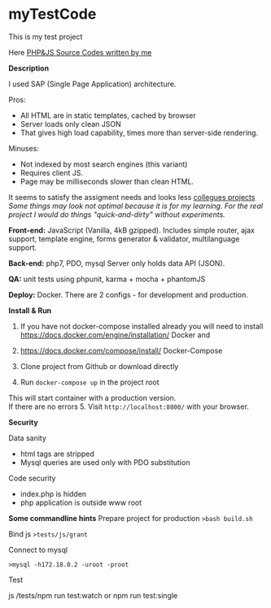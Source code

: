 # myTestCode

This is my test project

Here  [PHP&JS Source Codes written by me](https://github.com/FlasherUa/myTestCode/tree/master/!sourses)

**Description**

I used SAP (Single Page Application) architecture. 

Pros:  
- All HTML are in static templates, cached by browser
- Server loads only clean JSON
- That gives high load capability, times more than server-side rendering.

Minuses:
- Not indexed by most search engines (this variant)
- Requires client JS.
- Page may be milliseconds slower than clean HTML.  

It seems to satisfy the assigment needs and looks less [collegues projects](https://www.google.com.ua/search?dcr=0&ei=3dr-WcfKNujM6AT10azYDA&q=github+webmasters+forge+%D0%B7%D0%B0%D0%B4%D0%B0%D0%BD%D0%B8%D0%B5&oq=github+webmasters+forge+%D0%B7%D0%B0%D0%B4%D0%B0%D0%BD%D0%B8%D0%B5&gs_l=psy-ab.3...62369.64715.0.65171.8.8.0.0.0.0.134.906.0j8.8.0....0...1.1.64.psy-ab..1.0.0....0.TEYegDlGjfM)
*Some things may look not optimal because it is for my learning.
For the real project I would do things "quick-and-dirty" without  experiments.*

 
**Front-end:**  JavaScript (Vanilla, 4kB gzipped). Includes simple router, ajax support, template engine, forms generator & validator, multilanguage support.  

**Back-end:** php7, PDO, mysql 
Server only holds data API (JSON). 

**QA:** unit tests using phpunit, karma + mocha + phantomJS 

**Deploy:** Docker. There  are  2 configs - for development and production.  


**Install & Run** 

1. If you have not docker-compose installed already you will need to install 
https://docs.docker.com/engine/installation/ Docker and 
2. https://docs.docker.com/compose/install/ Docker-Compose


3. Clone project from Github
or download directly 

4. Run `docker-compose up` in the project root
  
This will start container with a production version.  
If there are no errors 
5. Visit  `http://localhost:8800/` with your browser. 


**Security**

Data sanity
- html tags are stripped
- Mysql queries are used only with PDO substitution 

Code security 

- index.php is hidden
- php application is outside www root



**Some commandline hints**
Prepare project for production
`>bash build.sh `

Bind js
`>tests/js/grant`


Connect to mysql 

`>mysql -h172.18.0.2 -uroot -proot`


Test

js 
/tests/npm run test:watch
or 
npm run test:single
